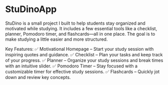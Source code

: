 # StuDinoApp
StuDino is a small project I built to help students stay organized and motivated while studying. It includes a few essential tools like a checklist, planner, Pomodoro timer, and flashcards—all in one place. The goal is to make studying a little easier and more structured.

Key Features:
✅ Motivational Homepage – Start your study session with inspiring quotes and guidance.
✅ Checklist – Plan your tasks and keep track of your progress.
✅ Planner – Organize your study sessions and break times with an intuitive slider.
✅ Pomodoro Timer – Stay focused with a customizable timer for effective study sessions.
✅ Flashcards – Quickly jot down and review key concepts.
